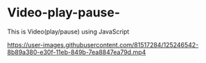 


# Video-play-pause-
This is Video(play/pause)  using JavaScript

https://user-images.githubusercontent.com/81517284/125246542-8b89a380-e30f-11eb-849b-7ea8847ea79d.mp4
